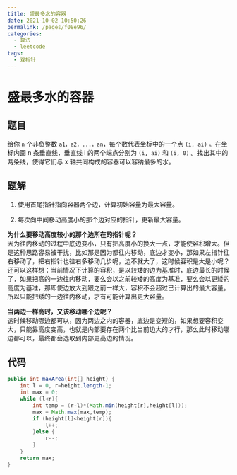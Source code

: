 ```yaml
---
title: 盛最多水的容器
date: 2021-10-02 10:50:26
permalink: /pages/f08e96/
categories:
  - 算法
  - leetcode
tags:
  - 双指针
---
```

# 盛最多水的容器

## 题目

给你 `n` 个非负整数 `a1，a2，...，an`，每个数代表坐标中的一个点 `(i, ai)` 。在坐标内画 n 条垂直线，垂直线 i 的两个端点分别为 `(i, ai)` 和 `(i, 0)` 。找出其中的两条线，使得它们与 x 轴共同构成的容器可以容纳最多的水。

## 题解

1. 使用首尾指针指向容器两个边，计算初始容量为最大容量。  

2. 每次向中间移动高度小的那个边对应的指针，更新最大容量。

**为什么要移动高度较小的那个边所在的指针呢？**  
因为往内移动的过程中底边变小，只有把高度小的换大一点，才能使容积增大。但是这种思路容易被干扰，比如那是因为都往内移动，底边才变小，那如果左指针往右移动了，把右指针也往右多移动几步呢，边不就大了，这时候容积是大是小呢？
还可以这样想：当前情况下计算的容积，是以较矮的边为基准时，底边最长的时候了，如果把高的一边往内移动，要么会以之前较矮的高度为基准，要么会以更矮的高度为基准，那即使边放大到跟之前一样大，容积不会超过已计算出的最大容量。所以只能把矮的一边往内移动，才有可能计算出更大容量。

**当两边一样高时，又该移动哪个边呢？**  
这时候移动哪边都可以，因为两边之内的容器，底边是变短的，如果想要容积变大，只能靠高度变高，也就是内部要存在两个比当前边大的才行，那么此时移动哪边都可以，最终都会选取到内部更高边的情况。

## 代码

```Java
public int maxArea(int[] height) {
	int l = 0, r=height.length-1;
	int max = 0;
	while (l<r){
		int temp = (r-l)*(Math.min(height[r],height[l]));
		max = Math.max(max,temp);
		if (height[l]<height[r]){
			l++;
		}else {
			r--;
		}
	}
	return max;
}
```


